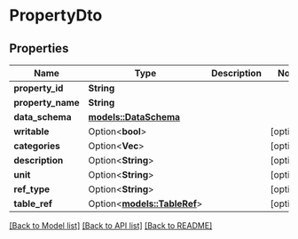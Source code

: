# PropertyDto

## Properties

Name | Type | Description | Notes
------------ | ------------- | ------------- | -------------
**property_id** | **String** |  | 
**property_name** | **String** |  | 
**data_schema** | [**models::DataSchema**](DataSchema.md) |  | 
**writable** | Option<**bool**> |  | [optional]
**categories** | Option<**Vec<String>**> |  | [optional]
**description** | Option<**String**> |  | [optional]
**unit** | Option<**String**> |  | [optional]
**ref_type** | Option<**String**> |  | [optional]
**table_ref** | Option<[**models::TableRef**](TableRef.md)> |  | [optional]

[[Back to Model list]](../README.md#documentation-for-models) [[Back to API list]](../README.md#documentation-for-api-endpoints) [[Back to README]](../README.md)


